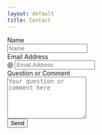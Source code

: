 ```yaml
---
layout: default
title: Contact
---
```

<form class="form-horizontal" name="commentform" method="POST" action="http://formspree.io/mdlee12@gmail.com">
 <div class="form-group">
        <label class="control-label col-md-4" for="name">Name</label>
        <div class="col-md-6"><span class="pull-left">
            <input type="text" class="form-control" id="name" name="name" placeholder="Name"/></span>
        </div>
    </div>
    <div class="form-group">
        <label class="control-label col-md-4" for="email">Email Address</label>
        <div class="col-md-6 input-group"><span class="pull-left">
        <span class="input-group-addon">@</span>
            <input type="email" class="form-control" id="email" name="email" placeholder="Email Address"/></span>
        </div>
    </div>
    <div class="form-group">
        <label class="control-label col-md-4" for="comment">Question or Comment</label>
        <div class="col-md-6"><span class="pull-left">
            <textarea rows="6" class="form-control" id="comments" name="comments" placeholder="Your question or comment here"></textarea></span>
        </div>
    </div>
    <div class="form-group">
        <div class="col-md-6"><span class="pull-right">
            <button type="submit" value="Submit" class="btn btn-custom pull-right">Send</button></span.
        </div>
    </div>
</p>
</form>
